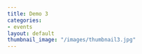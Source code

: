 ```yaml
---
title: Demo 3
categories:
- events
layout: default
thumbnail_image: "/images/thumbnail3.jpg"
---
```

